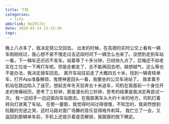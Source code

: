```yaml
---
title: 下班
categories:
  - life
abbrlink: 9e29172c
date: 2020-05-14 23:33:39
tags:
---
```


晚上八点多了，我决定搭公交回去。
出发的时候，在高德的实时公交上看有一辆车刚刚经过，我心想不紧不慢走过去这段时间下一辆怎么也来了。没想到走到车站一看，下一辆车还迟迟不发车。站着等了十多分钟，已经快九点了，后悔还不如老实在工位坐一下再打车呢。但是走都走了，总不能再回去吧，越想越气，这么等也不是办法，我决定骑车回去。
离开车站往前走了大概四五十米，找到一辆青桔单车，打开App准备解锁，鬼使神差回头一看，我要坐的公交车进站了。
我拿着手机站在路边陷入了迷茫，想起去年冬天狂奔五十米追车，司机在我面前一个身位开走的惨痛经历。思考了三秒钟，那是漫长的三秒钟，思考的结果是我决定再尝试一次。
我一边招手一边迎面向车站跑去。在我距离车头大约十米的地方，司机打着转向灯驶离了车站。
在那一霎那，我觉得时间过得很慢，不知怎的，我突然想到阮籍的穷途之哭，这时马路对面广场舞的音乐显得格外刺耳。
我伫立了一会，又返回到那辆单车前，手机上还提示着是否解锁，我狠狠的按下确定。
